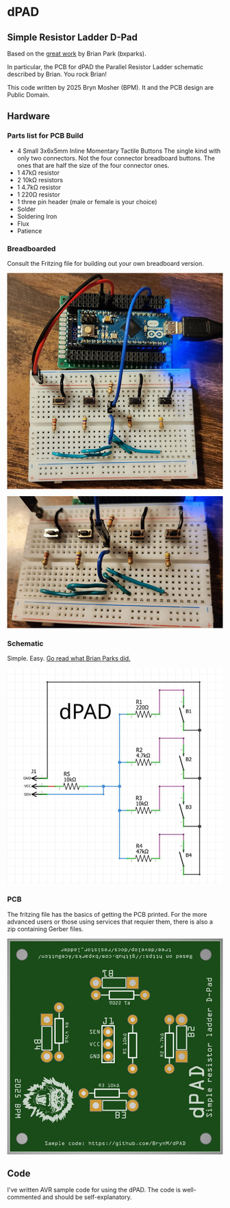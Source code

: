 # dPAD

## Simple Resistor Ladder D-Pad

Based on the [great work](https://github.com/bxparks/AceButton/blob/develop/docs/resistor_ladder/README.md) by Brian Park (bxparks).

In particular, the PCB for dPAD the Parallel Resistor
Ladder schematic described by Brian. You rock Brian!

This code written by 2025 Bryn Mosher (BPM). It and
the PCB design are Public Domain.

## Hardware

### Parts list for PCB Build

* 4 Small 3x6x5mm Inline Momentary Tactile Buttons
  The single kind with only two connectors. Not the
  four connector breadboard buttons. The ones that
  are half the size of the four connector ones.
* 1 47kΩ resistor
* 2 10kΩ resistors
* 1 4.7kΩ resistor
* 1 220Ω resistor
* 1 three pin header (male or female is your choice)
* Solder
* Soldering Iron
* Flux
* Patience

### Breadboarded

Consult the Fritzing file for building out your own
breadboard version.

![dPAD Breadboard Image A](dpad_bb_A.jpg)

![dPAD Breadboard Image B](dpad_bb_B.jpg)

### Schematic

Simple. Easy. [Go read what Brian Parks did.](https://github.com/bxparks/AceButton/blob/develop/docs/resistor_ladder/README.md)

![dPAD Schematic Image](dpad_schematic.jpg)

### PCB

The fritzing file has the basics of getting the PCB
printed. For the more advanced users or those using
services that requier them, there is also a zip
containing Gerber files.

![dPAD PCB Image](dpad_pcb.jpg)

## Code

I've written AVR sample code for using the dPAD. The
code is well-commented and should be self-explanatory.
